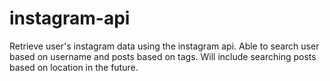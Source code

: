 # instagram-api
Retrieve user's instagram data using the instagram api. Able to search user based on username and posts based on tags. Will include searching posts based on location in the future.
